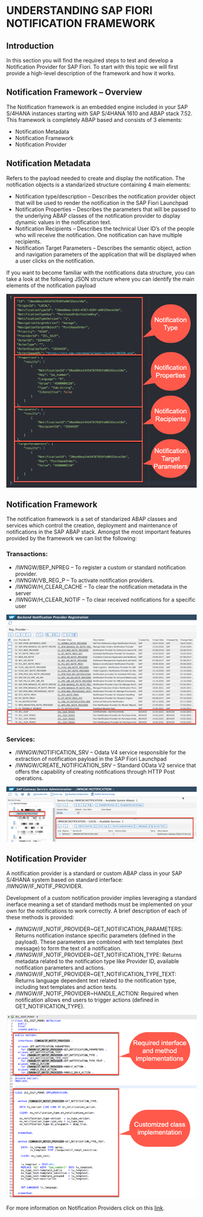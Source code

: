 # UNDERSTANDING SAP FIORI NOTIFICATION FRAMEWORK

## Introduction
In this section you will find the required steps to test and develop a Notification Provider for SAP Fiori. To start with this topic we will first provide a high-level description of the framework and how it works.

## Notification Framework – Overview
The Notification framework is an embedded engine included in your SAP S/4HANA instances starting with SAP S/4HANA 1610 and ABAP stack 7.52. This framework is completely ABAP based and consists of 3 elements:

-	Notification Metadata
-	Notification Framework
-	Notification Provider

## Notification Metadata
Refers to the payload needed to create and display the notification. The notification objects is a standarized structure containing 4 main elements:
-	Notification type/description – Describes the notification provider object that will be used to render the notification in the SAP Fiori Launchpad
-	Notification Properties – Describes the parameters that will be passed to the underlying ABAP classes of the notification provider to display dynamic values in the notification text.
-	Notification Recipients – Describes the technical User ID’s of the people who will receive the notification. One notification can have multiple recipients.
-	Notification Target Parameters – Describes the semantic object, action and navigation parameters of the application that will be displayed when a user clicks on the notification.

If you want to become familiar with the notifications data structure, you can take a look at the following JSON structure where you can identify the main elements of the notification payload

  ![Example of Notification Payload](images/payload_sample.png)

## Notification Framework
The notification framework is a set of standarized ABAP classes and services which control the creation, deployment and maintenance of notifications in the SAP ABAP stack. Amongst the most important features provided by the framework we can list the following:

### Transactions:
-	/IWNGW/BEP_NPREG – To register a custom or standard notification provider.
-	/IWNGW/VB_REG_P – To activate notification providers.
-	/IWNGW/H_CLEAR_CACHE – To clear the notification metadata in the server
-	/IWNGW/H_CLEAR_NOTIF – To clear received notifications for a specific user

  ![Example of custom notification registration in transaction /IWNGW/BEP_NREG](images/registration_bepnreg.png)

### Services:
-	/IWNGW/NOTIFICATION_SRV – Odata V4 service responsible for the extraction of notification payload in the SAP Fiori Launchpad
-	/IWNGW/CREATE_NOTIFICATION_SRV – Standard OData V2 service that offers the capability of creating notifications through HTTP Post operations.

  ![Example of activation of Notification service in transaction /IWFND/V4_ADMIN](images/v4admin_registration.png)

## Notification Provider
A notification provider is a standard or custom ABAP class in your SAP S/4HANA system based on standard interface: /IWNGW/IF_NOTIF_PROVIDER.

Development of a custom notification provider implies leveraging a standard inerface meaning a set of standard methods must be implemented on your own for the notifications to work correctly. A brief description of each of these methods is provided:

-	/IWNGW/IF_NOTIF_PROVIDER~GET_NOTIFICATION_PARAMETERS: Returns notification instance specific parameters (defined in the payload). These parameters are combined with text templates (text message) to form the text of a notification.
-	/IWNGW/IF_NOTIF_PROVIDER~GET_NOTIFICATION_TYPE: Returns metadata related to the notification type like Provider ID, available notification parameters and actions.
-	/IWNGW/IF_NOTIF_PROVIDER~GET_NOTIFICATION_TYPE_TEXT: Returns language dependent text related to the notification type, including text templates and action texts.
-	/IWNGW/IF_NOTIF_PROVIDER~HANDLE_ACTION: Required when notification allows end users to trigger actions (defined in GET_NOTIFICATION_TYPE).

  ![Example of custom class implementation](images/sample_classimplementation.png)

For more information on Notification Providers click on this [link](https://help.sap.com/viewer/68bf513362174d54b58cddec28794093/202110.000/en-US/80331a1a19464223897f9bd60584461f.html).
